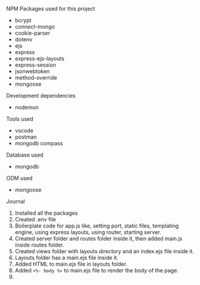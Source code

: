 NPM Packages used for this project

- bcrypt
- connect-mongo
- cookie-parser
- dotenv
- ejs
- express
- express-ejs-layouts
- express-session
- jsonwebtoken
- method-override
- mongoose

Development dependencies

- nodemon

Tools used

- vscode
- postman
- mongodb compass

Database used

- mongodb

ODM used

- mongoose

Journal

1. Installed all the packages
2. Created .env file
3. Boilerplate code for app.js like, setting port, static files, templating engine, using express layouts, using router, starting server.
4. Created server folder and routes folder inside it, then added main.js inside routes folder.
5. Created views folder with layouts directory and an index.ejs file inside it.
6. Layouts folder has a main.ejs file inside it.
7. Added HTML to main.ejs file in layouts folder.
8. Added `<%- body %>` to main.ejs file to render the body of the page.
9.
